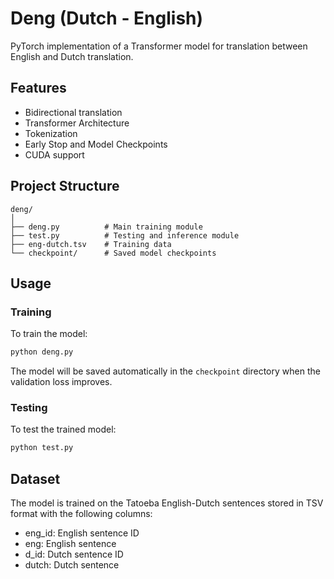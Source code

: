 # Deng (Dutch - English)

PyTorch implementation of a Transformer model for translation between English and Dutch translation.

## Features

- Bidirectional translation
- Transformer Architecture
- Tokenization
- Early Stop and Model Checkpoints
- CUDA support

## Project Structure

```
deng/
│
├── deng.py          # Main training module
├── test.py          # Testing and inference module
├── eng-dutch.tsv    # Training data
└── checkpoint/      # Saved model checkpoints
```

## Usage

### Training

To train the model:

```bash
python deng.py
```

The model will be saved automatically in the `checkpoint` directory when the validation loss improves.

### Testing

To test the trained model:

```bash
python test.py
```

## Dataset

The model is trained on the Tatoeba English-Dutch sentences stored in TSV format with the following columns:
- eng_id: English sentence ID
- eng: English sentence
- d_id: Dutch sentence ID
- dutch: Dutch sentence
